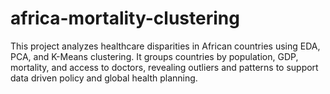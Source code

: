 # africa-mortality-clustering
This project analyzes healthcare disparities in African countries using EDA, PCA, and K-Means clustering. It groups countries by population, GDP, mortality, and access to doctors, revealing outliers and patterns to support data driven policy and global health planning.
